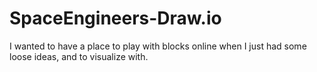 # SpaceEngineers-Draw.io
I wanted to have a place to play with blocks online when I just had some loose ideas, and to visualize with. 
